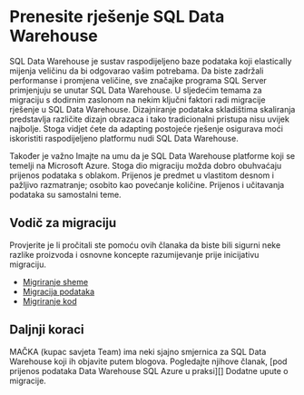 <properties
   pageTitle="Prenesite rješenje SQL Data Warehouse | Microsoft Azure"
   description="Migracija smjernice za prenošenje rješenje platformu Microsoft Azure SQL Data Warehouse."
   services="sql-data-warehouse"
   documentationCenter="NA"
   authors="barbkess"
   manager="barbkess"
   editor=""/>

<tags
   ms.service="sql-data-warehouse"
   ms.devlang="NA"
   ms.topic="article"
   ms.tgt_pltfrm="NA"
   ms.workload="data-services"
   ms.date="08/30/2016"
   ms.author="barbkess;jrj;sonyama"/>

# <a name="migrate-your-solution-to-sql-data-warehouse"></a>Prenesite rješenje SQL Data Warehouse

SQL Data Warehouse je sustav raspodijeljeno baze podataka koji elastically mijenja veličinu da bi odgovarao vašim potrebama. Da biste zadržali performanse i promjena veličine, sve značajke programa SQL Server primjenjuju se unutar SQL Data Warehouse. U sljedećim temama za migraciju s dodirnim zaslonom na nekim ključni faktori radi migracije rješenje u SQL Data Warehouse. Dizajniranje podataka skladištima skaliranja predstavlja različite dizajn obrazaca i tako tradicionalni pristupa nisu uvijek najbolje. Stoga vidjet ćete da adapting postojeće rješenje osigurava moći iskoristiti raspodijeljeno platformu nudi SQL Data Warehouse.

Također je važno Imajte na umu da je SQL Data Warehouse platforme koji se temelji na Microsoft Azure. Stoga dio migraciju možda dobro obuhvaćaju prijenos podataka s oblakom. Prijenos je predmet u vlastitom desnom i pažljivo razmatranje; osobito kao povećanje količine. Prijenos i učitavanja podataka su samostalni teme.

## <a name="migration-guidance"></a>Vodič za migraciju

Provjerite je li pročitali ste pomoću ovih članaka da biste bili sigurni neke razlike proizvoda i osnovne koncepte razumijevanje prije inicijativu migraciju.

- [Migriranje sheme][]
- [Migracija podataka][]
- [Migriranje kod][]

## <a name="next-steps"></a>Daljnji koraci

MAČKA (kupac savjeta Team) ima neki sjajno smjernica za SQL Data Warehouse koji ih objavite putem blogova.  Pogledajte njihove članak, [pod prijenos podataka Data Warehouse SQL Azure u praksi][] Dodatne upute o migracije.

<!--Image references-->

<!--Article references-->
[Migriranje sheme]: sql-data-warehouse-migrate-schema.md
[Migracija podataka]: sql-data-warehouse-migrate-data.md
[Migriranje kod]: sql-data-warehouse-migrate-code.md


<!--MSDN references-->


<!--Other Web references-->
[Prijenos podataka Azure SQL Data Warehouse efekte.]: https://blogs.msdn.microsoft.com/sqlcat/2016/08/18/migrating-data-to-azure-sql-data-warehouse-in-practice/

